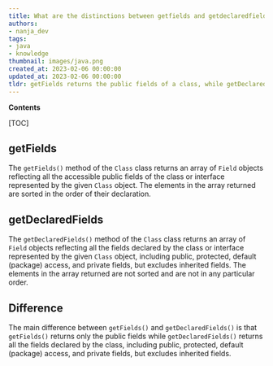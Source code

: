 ```yaml
---
title: What are the distinctions between getfields and getdeclaredfields when using Java reflection?
authors:
- nanja_dev
tags:
- java
- knowledge
thumbnail: images/java.png
created_at: 2023-02-06 00:00:00
updated_at: 2023-02-06 00:00:00
tldr: getFields returns the public fields of a class, while getDeclaredFields returns all fields, public, private, and protected.
---
```


**Contents**

[TOC]

## getFields
The `getFields()` method of the `Class` class returns an array of `Field` objects reflecting all the accessible public fields of the class or interface represented by the given `Class` object. The elements in the array returned are sorted in the order of their declaration.

## getDeclaredFields
The `getDeclaredFields()` method of the `Class` class returns an array of `Field` objects reflecting all the fields declared by the class or interface represented by the given `Class` object, including public, protected, default (package) access, and private fields, but excludes inherited fields. The elements in the array returned are not sorted and are not in any particular order.

## Difference
The main difference between `getFields()` and `getDeclaredFields()` is that `getFields()` returns only the public fields while `getDeclaredFields()` returns all the fields declared by the class, including public, protected, default (package) access, and private fields, but excludes inherited fields.
